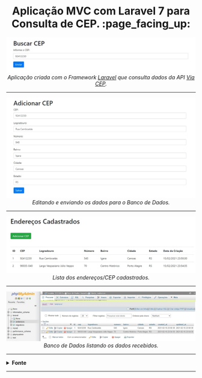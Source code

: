 <h1 align="center">Aplicação MVC com Laravel 7 para Consulta de CEP. :page_facing_up:</h1>

<p align="center">
  <a href="#">
    <img 
         src="https://github.com/lucasrmagalhaes/buscaCEP-php/blob/main/laravel/resources/img/1.jpg" 
         alt="Home" 
    />
  </a>
  <br />
  <i>Aplicação criada com o Framework <a href="https://laravel.com/">Laravel</a> que consulta dados da API <a href="https://viacep.com.br/">Via CEP</a>.</i>
</p>

<hr />

<p align="center">
  <a href="#">
    <img 
         src="https://github.com/lucasrmagalhaes/buscaCEP-php/blob/main/laravel/resources/img/2.jpg" 
         alt="Adicionar CEP" 
    />
  </a>
  <br />
  <i>Editando e enviando os dados para o Banco de Dados.</i>
</p>

<hr />

<p align="center">
  <a href="#">
    <img 
         src="https://github.com/lucasrmagalhaes/buscaCEP-php/blob/main/laravel/resources/img/3.jpg" 
         alt="Adicionar CEP" 
    />
  </a>
  <br />
  <i>Lista dos endereços/CEP cadastrados.</i>
</p>

<hr />

<p align="center">
  <a href="#">
    <img 
         src="https://github.com/lucasrmagalhaes/buscaCEP-php/blob/main/laravel/resources/img/4.jpg" 
         alt="Adicionar CEP" 
    />
  </a>
  <br />
  <i>Banco de Dados listando os dados recebidos.</i>
</p>

<hr />

<details>
  <summary><strong>Fonte</strong></summary>
  
  <br />
  
  <p align="left">
    <a href="https://web.digitalinnovation.one/lab/construindo-uma-aplicacao-mvc-com-laravel-7-para-consulta-de-cep/learning/8e98cd82-e4c3-4104-8e4f-a08c0b1c5ad6">Projeto realizado na DIO.</a> <br />
  </p>
  
</details>

<hr />
